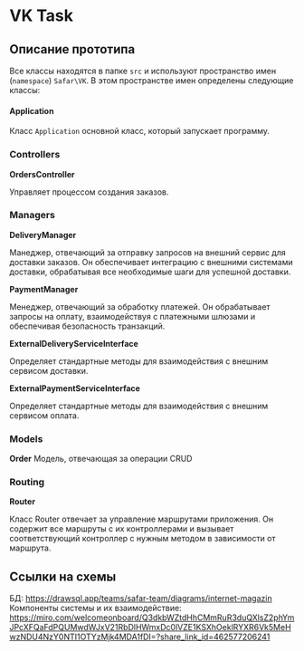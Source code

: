 # VK Task

## Описание прототипа

Все классы находятся в папке `src` и используют пространство имен (`namespace`) `Safar\VK`. 
В этом пространстве имен определены следующие классы:

#### Application
Класс `Application` основной класс, который запускает программу.

### Controllers
**OrdersController**

Управляет процессом создания заказов.

### Managers
**DeliveryManager**

Манеджер, отвечающий за отправку запросов на внешний сервис для доставки заказов. Он обеспечивает интеграцию с внешними системами доставки, обрабатывая все необходимые шаги для успешной доставки. 

**PaymentManager**

Менеджер, отвечающий за обработку платежей. Он обрабатывает запросы на оплату, взаимодействуя с платежными шлюзами и обеспечивая безопасность транзакций.

**ExternalDeliveryServiceInterface**

Определяет стандартные методы для взаимодействия с внешним сервисом доставки.

**ExternalPaymentServiceInterface** 

Определяет стандартные методы для взаимодействия с внешним сервисом оплата.

### Models
**Order**
Модель, отвечающая за операции CRUD

### Routing

**Router**

Класс Router отвечает за управление маршрутами приложения.
Он содержит все маршруты с их контроллерами и вызывает соответствующий контроллер
с нужным методом в зависимости от маршрута.

## Ссылки на схемы
БД: https://drawsql.app/teams/safar-team/diagrams/internet-magazin
Компоненты системы и их взаимодействие: https://miro.com/welcomeonboard/Q3dkbWZtdHhCMmRuR3duQXlsZ2phYmJPcXFQaFdPQUMwdWJxV21RbDlHWmxDc0lVZE1KSXhOeklRYXR6Vk5MeHwzNDU4NzY0NTI1OTYzMjk4MDA1fDI=?share_link_id=462577206241
